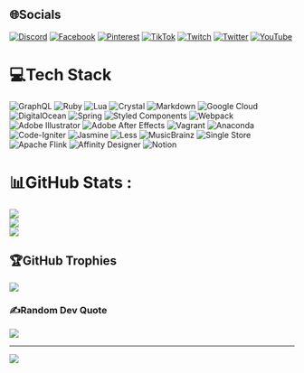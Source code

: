 
## 🌐Socials
[![Discord](https://img.shields.io/badge/Discord-%237289DA.svg?logo=discord&logoColor=white)](htttps://discord.gg/bonqq_29th4) [![Facebook](https://img.shields.io/badge/Facebook-%231877F2.svg?logo=Facebook&logoColor=white)]([https://facebook.com/https://www.facebook.com/profile.php?id=100089181413812](https://www.facebook.com/profile.php?id=100089181413812)) [![Pinterest](https://img.shields.io/badge/Pinterest-%23E60023.svg?logo=Pinterest&logoColor=white)](https://pinterest.com/https://www.pinterest.com/bonqqcutii/) [![TikTok](https://img.shields.io/badge/TikTok-%23000000.svg?logo=TikTok&logoColor=white)](https://tiktok.com/@https://www.tiktok.com/@bonqq_2904) [![Twitch](https://img.shields.io/badge/Twitch-%239146FF.svg?logo=Twitch&logoColor=white)](https://twitch.tv/https://www.twitch.tv/bonq_29th4) [![Twitter](https://img.shields.io/badge/Twitter-%231DA1F2.svg?logo=Twitter&logoColor=white)](https://twitter.com/https://x.com/bonqcuti_2904) [![YouTube](https://img.shields.io/badge/YouTube-%23FF0000.svg?logo=YouTube&logoColor=white)](https://youtube.com/c/https://www.youtube.com/channel/UCmV3qD1kQnkpn7pmyWdOzvw) 

# 💻Tech Stack
![GraphQL](https://img.shields.io/badge/-GraphQL-E10098?style=plastic&logo=graphql&logoColor=white) ![Ruby](https://img.shields.io/badge/ruby-%23CC342D.svg?style=plastic&logo=ruby&logoColor=white) ![Lua](https://img.shields.io/badge/lua-%232C2D72.svg?style=plastic&logo=lua&logoColor=white) ![Crystal](https://img.shields.io/badge/crystal-%23000000.svg?style=plastic&logo=crystal&logoColor=white) ![Markdown](https://img.shields.io/badge/markdown-%23000000.svg?style=plastic&logo=markdown&logoColor=white) ![Google Cloud](https://img.shields.io/badge/Google%20Cloud-%234285F4.svg?style=plastic&logo=google-cloud&logoColor=white) ![DigitalOcean](https://img.shields.io/badge/DigitalOcean-%230167ff.svg?style=plastic&logo=digitalOcean&logoColor=white) ![Spring](https://img.shields.io/badge/spring-%236DB33F.svg?style=plastic&logo=spring&logoColor=white) ![Styled Components](https://img.shields.io/badge/styled--components-DB7093?style=plastic&logo=styled-components&logoColor=white) ![Webpack](https://img.shields.io/badge/webpack-%238DD6F9.svg?style=plastic&logo=webpack&logoColor=black) ![Adobe Illustrator](https://img.shields.io/badge/adobeillustrator-%23FF9A00.svg?style=plastic&logo=adobeillustrator&logoColor=white) ![Adobe After Effects](https://img.shields.io/badge/Adobe%20After%20Effects-9999FF.svg?style=plastic&logo=Adobe%20After%20Effects&logoColor=white) ![Vagrant](https://img.shields.io/badge/vagrant-%231563FF.svg?style=plastic&logo=vagrant&logoColor=white) ![Anaconda](https://img.shields.io/badge/Anaconda-%2344A833.svg?style=plastic&logo=anaconda&logoColor=white) ![Code-Igniter](https://img.shields.io/badge/CodeIgniter-%23EF4223.svg?style=plastic&logo=codeIgniter&logoColor=white) ![Jasmine](https://img.shields.io/badge/jasmine-%238A4182.svg?style=plastic&logo=jasmine&logoColor=white) ![Less](https://img.shields.io/badge/less-2B4C80?style=plastic&logo=less&logoColor=white) ![MusicBrainz](https://img.shields.io/badge/Musicbrainz-EB743B?style=plastic&logo=musicbrainz&logoColor=BA478F) ![Single Store](https://img.shields.io/badge/Single%20Store-AA00FF?style=plastic&logo=singlestore&logoColor=white) ![Apache Flink](https://img.shields.io/badge/Apache%20Flink-E6526F?style=plastic&logo=Apache%20Flink&logoColor=white) ![Affinity Designer](https://img.shields.io/badge/affinitydesginer-%231B72BE.svg?style=plastic&logo=affinity-designer&logoColor=white) ![Notion](https://img.shields.io/badge/Notion-%23000000.svg?style=plastic&logo=notion&logoColor=white)
# 📊GitHub Stats :
![](https://github-readme-stats.vercel.app/api?username=bonqq29th4&theme=radical&hide_border=false&include_all_commits=false&count_private=false)<br/>
![](https://github-readme-streak-stats.herokuapp.com/?user=bonqq29th4&theme=radical&hide_border=false)<br/>
![](https://github-readme-stats.vercel.app/api/top-langs/?username=bonqq29th4&theme=radical&hide_border=false&include_all_commits=false&count_private=false&layout=compact)

## 🏆GitHub Trophies
![](https://github-trophies.vercel.app/?username=bonqq29th4&theme=flat&no-frame=true&no-bg=true&margin-w=4)

### ✍️Random Dev Quote
![](https://quotes-github-readme.vercel.app/api?type=horizontal&theme=dark)

---
[![](https://visitcount.itsvg.in/api?id=bonqq29th4&icon=0&color=10)](https://visitcount.itsvg.in)

